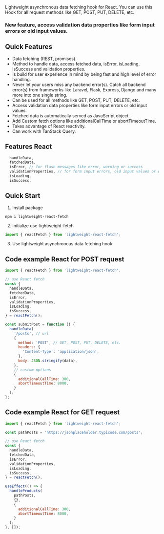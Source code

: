 Lightweight asynchronous data fetching hook for React. You can use this Hook for all request methods like GET, POST, PUT, DELETE, etc.

### New feature, access validation data properties like form input errors or old input values.

## Quick Features

- Data fetching (REST, promises).
- Method to handle data, access fetched data, isError, isLoading, isSuccess and validation properties.
- Is build for user experience in mind by being fast and high level of error handling.
- Never let your users miss any backend error(s). Catch all backend error(s) from frameworks like Laravel, Flask, Express, Django and many more into one single string.
- Can be used for all methods like GET, POST, PUT, DELETE, etc.
- Access validation data properties like form input errors or old input values.
- Fetched data is automatically served as JavaScript object.
- Add Custom fetch options like additionalCallTime or abortTimeoutTime.
- Takes advantage of React reactivity.
- Can work with TanStack Query.

## Features React

```js
  handleData,
  fetchedData,
  isError, // for flash messages like error, warning or success
  validationProperties, // for form input errors, old input values or nested messages
  isLoading,
  isSuccess,
```

## Quick Start

1. Install package

```
npm i lightweight-react-fetch
```

2. Initialize use-lightweight-fetch

```js
import { reactFetch } from 'lightweight-react-fetch';
```

3. Use lightweight asynchronous data fetching hook

## Code example React for POST request

```js
import { reactFetch } from 'lightweight-react-fetch';

// use React fetch
const {
  handleData,
  fetchedData,
  isError,
  validationProperties,
  isLoading,
  isSuccess,
} = reactFetch();

const submitPost = function () {
  handleData(
    '/posts', // url
    {
      method: 'POST', // GET, POST, PUT, DELETE, etc.
      headers: {
        'Content-Type': 'application/json',
      },
      body: JSON.stringify(data),
    },
    // custom options
    {
      additionalCallTime: 300,
      abortTimeoutTime: 8000,
    }
  );
};
```

## Code example React for GET request

```js
import { reactFetch } from 'lightweight-react-fetch';

const pathPosts = 'https://jsonplaceholder.typicode.com/posts';

// use React fetch
const {
  handleData,
  fetchedData,
  isError,
  validationProperties,
  isLoading,
  isSuccess,
} = reactFetch();

useEffect(() => {
  handleProducts(
    pathPosts,
    {},
    {
      additionalCallTime: 300,
      abortTimeoutTime: 8000,
    }
  );
}, []);
```
